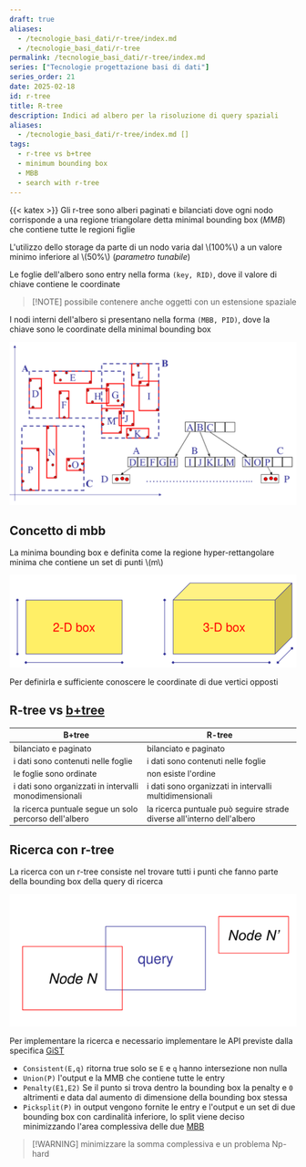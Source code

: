 ```yaml
---
draft: true
aliases:
  - /tecnologie_basi_dati/r-tree/index.md
  - /tecnologie_basi_dati/r-tree
permalink: /tecnologie_basi_dati/r-tree/index.md
series: ["Tecnologie progettazione basi di dati"]
series_order: 21
date: 2025-02-18
id: r-tree
title: R-tree
description: Indici ad albero per la risoluzione di query spaziali
aliases:
  - /tecnologie_basi_dati/r-tree/index.md []
tags:
  - r-tree vs b+tree
  - minimum bounding box
  - MBB
  - search with r-tree
---
```


{{< katex >}}
Gli r-tree sono alberi paginati e bilanciati dove ogni nodo corrisponde a una regione triangolare detta minimal bounding box (*MMB*) che contiene tutte le regioni figlie

L'utilizzo dello storage da parte di un nodo varia dal \\(100\%\\) a un valore minimo inferiore al \\(50\%\\) (*parametro tunabile*)

Le foglie dell'albero sono entry nella forma  `(key, RID)`, dove il valore di chiave contiene le coordinate
>[!NOTE] possibile contenere anche oggetti con un estensione spaziale

I nodi interni dell'albero si presentano nella forma `(MBB, PID)`, dove la chiave sono le coordinate della minimal bounding box

![](r_tree.png)

## Concetto di mbb

La minima bounding box e definita come la regione hyper-rettangolare minima che contiene un set di punti \\(m\\)

![](minimum_bounding_box.png)

Per definirla e sufficiente conoscere le coordinate di due vertici opposti

## R-tree vs [b+tree](/tecnologie_basi_dati/b+tree)


| B+tree                                                 | R-tree                                                                 |
| ------------------------------------------------------ | ---------------------------------------------------------------------- |
| bilanciato e paginato                                  | bilanciato e paginato                                                  |
| i dati sono contenuti nelle foglie                     | i dati sono contenuti nelle foglie                                     |
| le foglie sono ordinate                                | non esiste l'ordine                                                    |
| i dati sono organizzati in intervalli monodimensionali | i dati sono organizzati in intervalli multidimensionali                |
| la ricerca puntuale segue un solo percorso dell'albero | la ricerca puntuale può seguire strade diverse all'interno dell'albero |


## Ricerca con r-tree

La ricerca con un r-tree consiste nel trovare tutti i punti che fanno parte della bounding box della query di ricerca

![](ricerca_r_tree.png)

Per implementare la ricerca e necessario implementare le API previste dalla specifica [GiST](/tecnologie_basi_dati/gist)

- `Consistent(E,q)` ritorna true solo se `E` e `q` hanno intersezione non nulla
- `Union(P)` l'output e la MMB che contiene tutte le entry
-  `Penalty(E1,E2)` Se il punto si trova dentro la bounding box la penalty e `0` altrimenti e data dal aumento di dimensione della bounding box stessa
- `Picksplit(P)` in output vengono fornite le entry e l'output e un set di due bounding box con cardinalità inferiore, lo split viene deciso minimizzando l'area complessiva delle due [MBB](#concetto-di-mbb)
>[!WARNING] minimizzare la somma complessiva e un problema Np-hard

